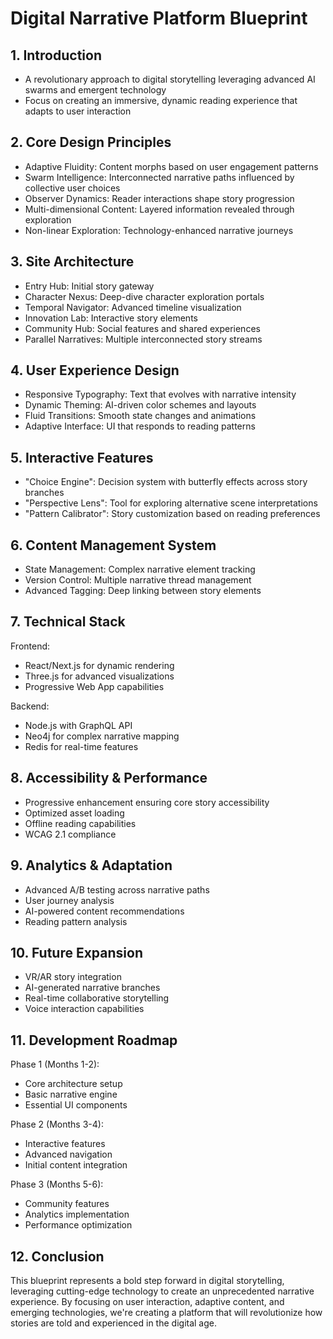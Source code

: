 # Digital Narrative Platform Blueprint

## 1. Introduction
- A revolutionary approach to digital storytelling leveraging advanced AI swarms and emergent technology
- Focus on creating an immersive, dynamic reading experience that adapts to user interaction

## 2. Core Design Principles
- Adaptive Fluidity: Content morphs based on user engagement patterns
- Swarm Intelligence: Interconnected narrative paths influenced by collective user choices
- Observer Dynamics: Reader interactions shape story progression
- Multi-dimensional Content: Layered information revealed through exploration
- Non-linear Exploration: Technology-enhanced narrative journeys

## 3. Site Architecture
- Entry Hub: Initial story gateway
- Character Nexus: Deep-dive character exploration portals
- Temporal Navigator: Advanced timeline visualization
- Innovation Lab: Interactive story elements
- Community Hub: Social features and shared experiences
- Parallel Narratives: Multiple interconnected story streams

## 4. User Experience Design
- Responsive Typography: Text that evolves with narrative intensity
- Dynamic Theming: AI-driven color schemes and layouts
- Fluid Transitions: Smooth state changes and animations
- Adaptive Interface: UI that responds to reading patterns

## 5. Interactive Features
- "Choice Engine": Decision system with butterfly effects across story branches
- "Perspective Lens": Tool for exploring alternative scene interpretations
- "Pattern Calibrator": Story customization based on reading preferences

## 6. Content Management System
- State Management: Complex narrative element tracking
- Version Control: Multiple narrative thread management
- Advanced Tagging: Deep linking between story elements

## 7. Technical Stack
Frontend:
- React/Next.js for dynamic rendering
- Three.js for advanced visualizations
- Progressive Web App capabilities

Backend:
- Node.js with GraphQL API
- Neo4j for complex narrative mapping
- Redis for real-time features

## 8. Accessibility & Performance
- Progressive enhancement ensuring core story accessibility
- Optimized asset loading
- Offline reading capabilities
- WCAG 2.1 compliance

## 9. Analytics & Adaptation
- Advanced A/B testing across narrative paths
- User journey analysis
- AI-powered content recommendations
- Reading pattern analysis

## 10. Future Expansion
- VR/AR story integration
- AI-generated narrative branches
- Real-time collaborative storytelling
- Voice interaction capabilities

## 11. Development Roadmap

Phase 1 (Months 1-2):
- Core architecture setup
- Basic narrative engine
- Essential UI components

Phase 2 (Months 3-4):
- Interactive features
- Advanced navigation
- Initial content integration

Phase 3 (Months 5-6):
- Community features
- Analytics implementation
- Performance optimization

## 12. Conclusion
This blueprint represents a bold step forward in digital storytelling, leveraging cutting-edge technology to create an unprecedented narrative experience. By focusing on user interaction, adaptive content, and emerging technologies, we're creating a platform that will revolutionize how stories are told and experienced in the digital age.
